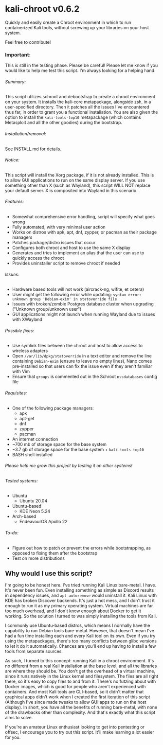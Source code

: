# kali-chroot v0.6.2

Quickly and easily create a Chroot environment in which to run containerized Kali tools, without screwing up your libraries on your host system.

Feel free to contribute!

### Important:

This is still in the testing phase. Please be careful!
Please let me know if you would like to help me test this script. I'm always looking for a helping hand.

###### Summary:

This script utilizes schroot and debootstrap to create a chroot environment on your system. It installs the kali-core metapackage, alongside zsh, in a user-specified directory. Then it patches all the issues I've encountered thus far, in order to grant you a functional installation. You are also given the option to install the ` kali-tools-top10 ` metapackage (which contains Metasploit and all the other goodies) during the bootstrap.

###### Installation/removal:

See INSTALL.md for details.

###### Notice:

This script will install the Xorg package, if it is not already installed. This is to allow GUI applications to run on the same display server. If you use something other than X (such as Wayland), this script WILL NOT replace your default server. X is composited into Wayland in this scenario.

###### Features:

- Somewhat comprehensive error handling, script will specify what goes wrong
- Fully automated, with very minimal user action
- Works on distros with apk, apt, dnf, zypper, or pacman as their package managers
- Patches package/distro issues that occur
- Configures both chroot and host to use the same X display
- Generates and tries to implement an alias that the user can use to quickly access the chroot
- Provides uninstaller script to remove chroot if needed

###### Issues:

- Hardware based tools will not work (aircrack-ng, wifite, et cetera)
- User might get the following error while updating: ` syntax error: unknown group 'Debian-exim' in statoverride file `
- Issues with broken/zombie Postgres database cluster when upgrading ("Unknown group/unknown user")
- GUI applications might not launch when running Wayland due to issues with XWayland

###### Possible fixes:

- Use symlink files between the chroot and host to allow access to wireless adapters
- Open ` /var/lib/dpkg/statoverride ` in a text editor and remove the line containing ` Debian-exim ` (ensure to leave no empty lines), Nano comes pre-installed so that users can fix the issue even if they aren't familiar with Vim
- Ensure that ` groups ` is commented out in the Schroot ` nssdatabases ` config file

###### Requisites:

- One of the following package managers:
  - apk
  - apt-get
  - dnf
  - zypper
  - pacman
- An internet connection
- ~700 mb of storage space for the base system
- ~3.7 gb of storage space for the base system + ` kali-tools-top10 `
- BASH shell installed

###### Please help me grow this project by testing it on other systems!

###### Tested systems:

- Ubuntu
  - Ubuntu 20.04
- Ubuntu-based
  - KDE Neon 5.24
- Arch-based
  - EndeavourOS Apollo 22

###### To-do:

- Figure out how to patch or prevent the errors while bootstrapping, as opposed to fixing them after the bootstrap
- Test on more distributions

## Why would I use this script?

I'm going to be honest here. I've tried running Kali Linux bare-metal. I have. It's never been fun. Even installing something as simple as Discord results in dependency issues, and ` apt autoremove ` would uninstall it. Kali Linux with KDE has broken Discover backends. It's just a hot mess, and I don't trust it enough to run it as my primary operating system. Virtual machines are far too much overhead, and I don't know enough about Docker to get it working. So the solution I turned to was simply installing the tools from Kali.

I commonly use Ubuntu-based distros, which means I normally have the capability to run Debian tools bare-metal. However, that doesn't mean I've had a fun time installing each and every Kali tool on its own. Even if you try using the metapackages, there's too many conflicts between glibc versions to let it do it automatically. Chances are you'll end up having to install a few tools from separate sources.

As such, I turned to this concept: running Kali in a chroot environment. It's no different from a real Kali installation at the base level, and all the libraries are where they should be. You don't get the overhead of a virtual machine, since it runs natively in the Linux kernel and filesystem. The files are all right there, so it's easy to copy files to and from it. There's no futzing about with Docker images, which is good for people who aren't experienced with containers. And most Kali tools are CLI-based, so it didn't matter that graphical apps didn't work when I created the first iteration of this script (Although I've since made tweaks to allow GUI apps to run on the host display). In short, you have all the benefits of running bare-metal, with none of the drawbacks other than complexity. And that's exactly what this script aims to solve.

If you're an amateur Linux enthusiast looking to get into pentesting or offsec, I encourage you to try out this script. It'll make learning a lot easier for you.
